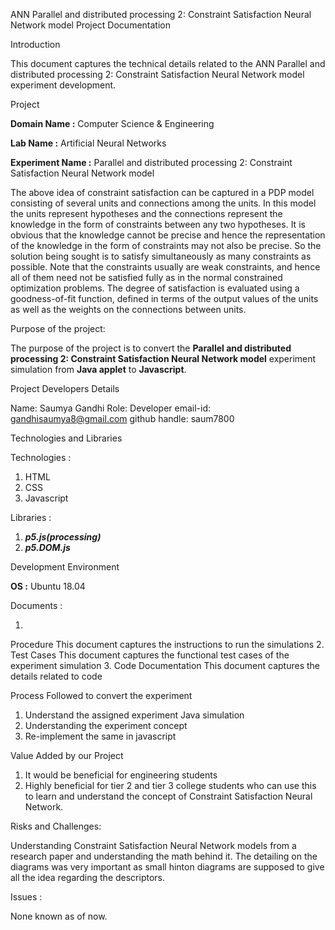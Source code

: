 ANN Parallel and distributed processing 2: Constraint Satisfaction Neural Network model Project Documentation

Introduction

This document captures the technical details related to the ANN Parallel and distributed processing 2: Constraint Satisfaction Neural Network model experiment development.

Project

**Domain Name :** Computer Science & Engineering

**Lab Name :** Artificial Neural Networks 

**Experiment Name :** Parallel and distributed processing 2: Constraint Satisfaction Neural Network model

The above idea of constraint satisfaction can be captured in a PDP model consisting of several units and connections among the units. In this model the units represent hypotheses and the connections represent the knowledge in the form of constraints between any two hypotheses. It is obvious that the knowledge cannot be precise and hence the representation of the knowledge in the form of constraints may not also be precise. So the solution being sought is to satisfy simultaneously as many constraints as possible. Note that the constraints usually are weak constraints, and hence all of them need not be satisfied fully as in the normal constrained optimization problems. The degree of satisfaction is evaluated using a goodness-of-fit function, defined in terms of the output values of the units as well as the weights on the connections between units. 

Purpose of the project:

The purpose of the project is to convert the **Parallel and distributed processing 2: Constraint Satisfaction Neural Network model** experiment simulation from **Java applet** to **Javascript**.

Project Developers Details

Name: Saumya Gandhi
Role: Developer
email-id: gandhisaumya8@gmail.com
github handle: saum7800

Technologies and Libraries

Technologies :

1.  HTML
2.  CSS
3.  Javascript

Libraries :

1.  ***p5.js(processing)***
2.  ***p5.DOM.js***

Development Environment

**OS :** Ubuntu 18.04

Documents :

1.
Procedure
This document captures the instructions to run the simulations
2.
Test Cases
This document captures the functional test cases of the experiment simulation
3.
Code Documentation
This document captures the  details related to code


Process Followed to convert the experiment

1.  Understand the assigned experiment Java simulation
2.  Understanding the experiment concept
3.  Re-implement the same in javascript

Value Added by our Project

1.  It would be beneficial for engineering students
2.  Highly beneficial for tier 2 and tier 3 college students who can use this to learn and understand the concept of Constraint Satisfaction Neural Network.

Risks and Challenges:

Understanding Constraint Satisfaction Neural Network models from a research paper and understanding the math behind it. The detailing on the diagrams was very important as small hinton diagrams are supposed to give all the idea regarding the descriptors.

Issues :

None known as of now.
